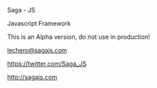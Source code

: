 Saga - JS

Javascript Framework

This is an Alpha version, do not use in production!

lechero@sagajs.com

https://twitter.com/Saga_JS

http://sagajs.com

